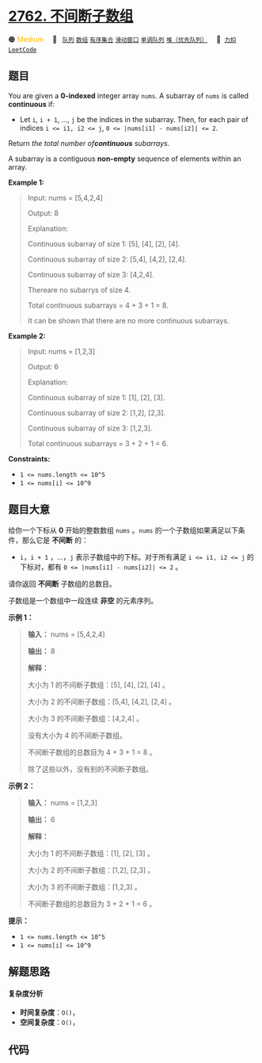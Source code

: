 # [2762. 不间断子数组](https://2xiao.github.io/leetcode-js/problem/2762.html)

🟠 <font color=#ffb800>Medium</font>&emsp; 🔖&ensp; [`队列`](/tag/queue.md) [`数组`](/tag/array.md) [`有序集合`](/tag/ordered-set.md) [`滑动窗口`](/tag/sliding-window.md) [`单调队列`](/tag/monotonic-queue.md) [`堆（优先队列）`](/tag/heap-priority-queue.md)&emsp; 🔗&ensp;[`力扣`](https://leetcode.cn/problems/continuous-subarrays) [`LeetCode`](https://leetcode.com/problems/continuous-subarrays)

## 题目

You are given a **0-indexed** integer array `nums`. A subarray of `nums` is
called **continuous** if:

  * Let `i`, `i + 1`, ..., `j` be the indices in the subarray. Then, for each pair of indices `i <= i1, i2 <= j`, `0 <= |nums[i1] - nums[i2]| <= 2`.

Return _the total number of**continuous** subarrays._

A subarray is a contiguous **non-empty** sequence of elements within an array.



**Example 1:**

> Input: nums = [5,4,2,4]
> 
> Output: 8
> 
> Explanation: 
> 
> Continuous subarray of size 1: [5], [4], [2], [4].
> 
> Continuous subarray of size 2: [5,4], [4,2], [2,4].
> 
> Continuous subarray of size 3: [4,2,4].
> 
> Thereare no subarrys of size 4.
> 
> Total continuous subarrays = 4 + 3 + 1 = 8.
> 
> It can be shown that there are no more continuous subarrays.
> 
> 



**Example 2:**

> Input: nums = [1,2,3]
> 
> Output: 6
> 
> Explanation: 
> 
> Continuous subarray of size 1: [1], [2], [3].
> 
> Continuous subarray of size 2: [1,2], [2,3].
> 
> Continuous subarray of size 3: [1,2,3].
> 
> Total continuous subarrays = 3 + 2 + 1 = 6.

**Constraints:**

  * `1 <= nums.length <= 10^5`
  * `1 <= nums[i] <= 10^9`


## 题目大意

给你一个下标从 **0**  开始的整数数组 `nums` 。`nums` 的一个子数组如果满足以下条件，那么它是 **不间断** 的：

  * `i`，`i + 1` ，...，`j`  表示子数组中的下标。对于所有满足 `i <= i1, i2 <= j` 的下标对，都有 `0 <= |nums[i1] - nums[i2]| <= 2` 。

请你返回 **不间断** 子数组的总数目。

子数组是一个数组中一段连续 **非空**  的元素序列。



**示例 1：**

> 
> 
> 
> 
> 
> **输入：** nums = [5,4,2,4]
> 
> **输出：** 8
> 
> **解释：**
> 
> 大小为 1 的不间断子数组：[5], [4], [2], [4] 。
> 
> 大小为 2 的不间断子数组：[5,4], [4,2], [2,4] 。
> 
> 大小为 3 的不间断子数组：[4,2,4] 。
> 
> 没有大小为 4 的不间断子数组。
> 
> 不间断子数组的总数目为 4 + 3 + 1 = 8 。
> 
> 除了这些以外，没有别的不间断子数组。
> 
> 

**示例 2：**

> 
> 
> 
> 
> 
> **输入：** nums = [1,2,3]
> 
> **输出：** 6
> 
> **解释：**
> 
> 大小为 1 的不间断子数组：[1], [2], [3] 。
> 
> 大小为 2 的不间断子数组：[1,2], [2,3] 。
> 
> 大小为 3 的不间断子数组：[1,2,3] 。
> 
> 不间断子数组的总数目为 3 + 2 + 1 = 6 。
> 
> 



**提示：**

  * `1 <= nums.length <= 10^5`
  * `1 <= nums[i] <= 10^9`


## 解题思路

#### 复杂度分析

- **时间复杂度**：`O()`，
- **空间复杂度**：`O()`，

## 代码

```javascript

```